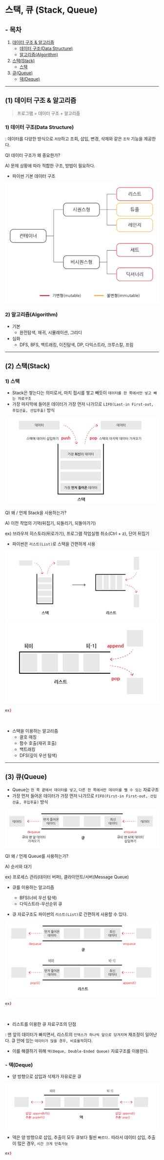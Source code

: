# 스택, 큐 (Stack, Queue)

## - 목차
1. [데이터 구조 & 알고리즘](#1-데이터-구조--알고리즘)
   - [데이터 구조(Data Structure)](#1-데이터-구조data-structure)
   - [알고리즘(Algorithm)](#2-알고리즘algorithm)
2. [스택(Stack)](#2-스택stack)
   - [스택](#1-스택)
3. [큐(Queue)](#3-큐queue)
   - [덱(Deque)](#--덱deque)

---

## (1) 데이터 구조 & 알고리즘

> 프로그램 = 데이터 구조 + 알고리즘

### **1) 데이터 구조(Data Structure)**


: 데이터를 다양한 방식으로 `저장`하고 조회, 삽입, 변경, 삭제와 같은 `조작` 기능을 제공한다.

Q) 데이터 구조가 왜 중요한가?

A) 문제 상황에 따라 적합한 구조, 방법이 필요하다.

- 파이썬 기본 데이터 구조

![파이썬 데이터 구조](../img/python_data_structure.png)

### **2) 알고리즘(Algorithm)**

- 기본
  - 완전탐색, 재귀, 시뮬레이션, 그리디
- 심화
  - DFS, BFS, 백트래킹, 이진탐색, DP, 다익스트라, 크루스칼, 프림

---

## (2) 스택(Stack)

### **1) 스택**

- Stack은 쌓는다는 의미로서, 마치 접시를 쌓고 빼듯이 `데이터를 한 쪽에서만 넣고 빼는 자료구조`
- 가장 마지막에 들어온 데이터가 가장 먼저 나가므로 `LIFO(Last-in First-out, 후입선출, 선입후출)` 방식

![스택](../img/python_stack.png)

Q) 왜 / 언제 Stack을 사용하는가?

A) 이전 작업의 기억(뒤집기, 되돌리기, 되돌아가기)

ex) 브라우저 히스토리(뒤로가기), 프로그램 작업실행 취소(Ctrl + z), 단어 뒤집기

- 파이썬은 `리스트(List)`로 스택을 간편하게 사용

![스택_리스트](../img/python_stack_list.png)
![리스트](../img/python_list.png)

```bash
ex)
  
  
```

- 스택을 이용하는 알고리즘
  - 괄호 매칭
  - 함수 호출(재귀 호출)
  - 백트래킹
  - DFS(깊이 우선 탐색)
  
---

## (3) 큐(Queue)

- Queue는 `한 쪽 끝에서 데이터를 넣고`, `다른 한 쪽에서만 데이터를 뺄 수 있는` 자료구조
- 가장 먼저 들어온 데이터가 가장 먼저 나가므로 `FIFO(First-in First-out, 선입선출, 후입후출)` 방식

![큐](../img/python_queue.png)

Q) 왜 / 언제 Queue를 사용하는가?

A) 순서와 대기

ex) 프로세스 관리(데이터 버퍼), 클라이언트/서버(Message Queue)

- 큐를 이용하는 알고리즘
  - BFS(너비 우선 탐색)
  - 다익스트라-우선순위 큐


- 큐 자료구조도 파이썬의 `리스트(List)`로 간편하게 사용할 수 있다.

![큐_리스트](../img/python_queue_list.png)

```bash
ex)
  
  
```

- 리스트를 이용한 큐 자료구조의 단점


: 맨 앞의 데이터가 빠지면서, 리스트의 `인덱스가 하나씩 앞으로 당겨지며` 재조정이 일어난다. 큐 안에 있는 `데이터가 많을 경우, 비효율적`이다.


- 이를 해결하기 위해 `덱(Deque, Double-Ended Queue)` 자료구조를 이용한다.


### - 덱(Deque)
  - 양 방향으로 삽입과 삭제가 자유로운 큐

![덱](../img/python_deque.png)

- 덱은 양 방향으로 삽입, 추출이 모두 큐보다 훨씬 `빠르다.` 따라서 데이터 삽입, 추출이 많은 경우, `시간 크게 단축가능`

```bash
ex)
  
  
```
